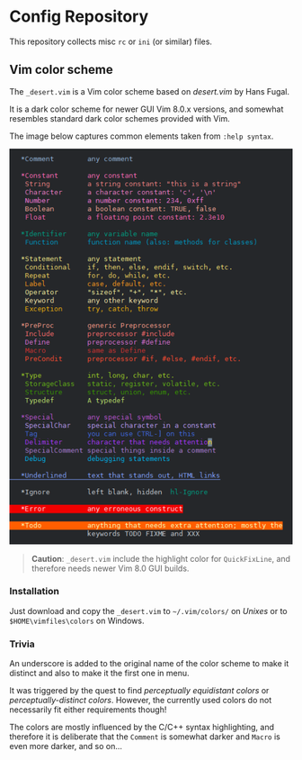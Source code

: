 
Config Repository
=================

This repository collects misc `rc` or `ini` (or similar) files.

Vim color scheme
----------------

The `_desert.vim` is a Vim color scheme based on *desert.vim* by Hans Fugal.

It is a dark color scheme for newer GUI Vim 8.0.x versions, and somewhat
resembles standard dark color schemes provided with Vim.

The image below captures common elements taken from `:help syntax`.

![snippet from syntax help](_desert.png)

> **Caution**: `_desert.vim` include the highlight color for `QuickFixLine`,
> and therefore needs newer Vim 8.0 GUI builds.

### Installation

Just download and copy the `_desert.vim` to `~/.vim/colors/` on *Unixes* or
to `$HOME\vimfiles\colors` on Windows.

### Trivia

An underscore is added to the original name of the color scheme to make it
distinct and also to make it the first one in menu.

It was triggered by the quest to find *perceptually equidistant colors* or 
*perceptually-distinct colors*. However, the currently used colors do not
necessarily fit either requirements though!

The colors are mostly influenced by the C/C++ syntax highlighting, and
therefore it is deliberate that the `Comment` is somewhat darker and `Macro`
is even more darker, and so on...

